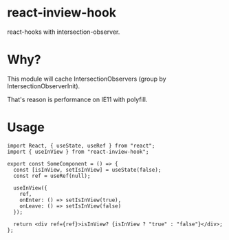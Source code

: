 # react-inview-hook

react-hooks with intersection-observer.

# Why?

This module will cache IntersectionObservers (group by IntersectionObserverInit).

That's reason is performance on IE11 with polyfill.

# Usage

```tsx
import React, { useState, useRef } from "react";
import { useInView } from "react-inview-hook";

export const SomeComponent = () => {
  const [isInView, setIsInView] = useState(false);
  const ref = useRef(null);

  useInView({
    ref,
    onEnter: () => setIsInView(true),
    onLeave: () => setIsInView(false)
  });

  return <div ref={ref}>isInView? {isInView ? "true" : "false"}</div>;
};
```
